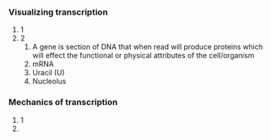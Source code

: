 ### Visualizing transcription
1. 1
2. 2
	1. A gene is section of DNA that when read will produce proteins which will effect the functional or physical attributes of the cell/organism
	2. mRNA
	3. Uracil (U)
	4. Nucleolus

### Mechanics of transcription
1. 1
2. 